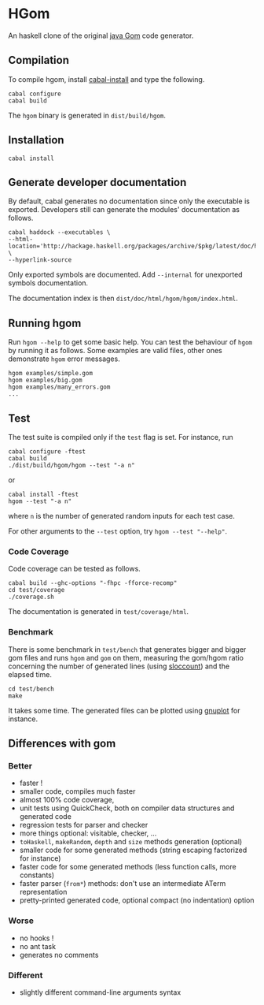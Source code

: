 # HGom #

An haskell clone of the original [java Gom](http://tom.loria.fr) code
generator.

## Compilation ##

To compile hgom, install 
[cabal-install](http://hackage.haskell.org/trac/hackage/wiki/CabalInstall)
and type the following.

    cabal configure
    cabal build

The `hgom` binary is generated in `dist/build/hgom`.

## Installation ##

    cabal install

## Generate developer documentation ##

By default, cabal generates no documentation since only the executable is
exported. Developers still can generate the modules' documentation as follows.

    cabal haddock --executables \
    --html-location='http://hackage.haskell.org/packages/archive/$pkg/latest/doc/html' \
    --hyperlink-source 

Only exported symbols are documented. Add `--internal` for unexported symbols
documentation.

The documentation index is then `dist/doc/html/hgom/hgom/index.html`.

## Running hgom ##

Run `hgom --help` to get some basic help. 
You can test the behaviour of `hgom` by running it as follows. Some examples
are valid files, other ones demonstrate `hgom` error messages.

    hgom examples/simple.gom
    hgom examples/big.gom
    hgom examples/many_errors.gom
    ...

## Test ##

The test suite is compiled only if the `test` flag is
set. For instance, run

    cabal configure -ftest
    cabal build
    ./dist/build/hgom/hgom --test "-a n"

or

    cabal install -ftest
    hgom --test "-a n"

where `n` is the number of generated random inputs for each test case.

For other arguments to the `--test` option, try `hgom --test "--help"`.

### Code Coverage ###

Code coverage can be tested as follows.

    cabal build --ghc-options "-fhpc -fforce-recomp"
    cd test/coverage
    ./coverage.sh

The documentation is generated in `test/coverage/html`.

### Benchmark ###

There is some benchmark in `test/bench` that generates bigger and bigger gom
files and runs `hgom` and `gom` on them, measuring the gom/hgom ratio
concerning the number of generated lines (using
[sloccount](http://www.dwheeler.com/sloccount)) and the elapsed time.

    cd test/bench
    make

It takes some time. The generated files can be plotted using
[gnuplot](http://www.gnuplot.info) for instance.

## Differences with gom ##

### Better ###

 * faster !
 * smaller code, compiles much faster
 * almost 100% code coverage,
 * unit tests using QuickCheck, both on compiler 
   data structures and generated code
 * regression tests for parser and checker
 * more things optional: visitable, checker, ...
 * `toHaskell`, `makeRandom`, `depth` and `size`
    methods generation (optional)
 * smaller code for some generated 
   methods (string escaping factorized for instance)
 * faster code for some generated 
   methods (less function calls, more constants)
 * faster parser (`from*`) methods: don't use an
   intermediate ATerm representation
 * pretty-printed generated code, 
   optional compact (no indentation) option

### Worse ###

 * no hooks !
 * no ant task
 * generates no comments

### Different ###

 * slightly different command-line arguments syntax
